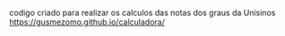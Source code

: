 codigo criado para realizar os calculos das notas dos graus da Unisinos
https://gusmezomo.github.io/calculadora/
